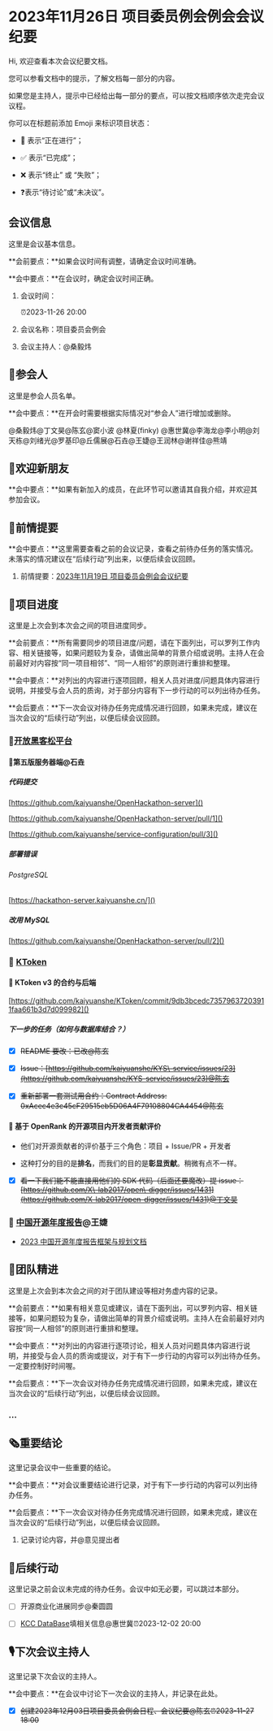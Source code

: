 # 2023年11月26日 项目委员例会例会会议纪要

<div class="callout">

Hi, 欢迎查看本次会议纪要文档。

您可以参看文档中的提示，了解文档每一部分的内容。

如果您是主持人，提示中已经给出每一部分的要点，可以按文档顺序依次走完会议议程。



你可以在标题前添加 Emoji 来标识项目状态：

- 🚧 表示“正在进行”；

- ✅ 表示“已完成”；

- ❌ 表示“终止” 或 “失败”；

- ❓表示“待讨论”或“未决议”。

</div>

## 会议信息

<div class="callout">

这里是会议基本信息。

**会前要点：**如果会议时间有调整，请确定会议时间准确。

**会中要点：**在会议时，确定会议时间正确。

</div>

1. 会议时间：

    ⏰2023-11-26 20:00

2. 会议名称：项目委员会例会

3. 会议主持人：@桑毅炜



## 👤参会人

<div class="callout">

这里是参会人员名单。

**会中要点：**在开会时需要根据实际情况对“参会人”进行增加或删除。

</div>

@桑毅炜@丁文昊@陈玄@窦小波 @林夏\(finky\) @惠世冀@李海龙@李小明@刘天栋@刘绪光@罗基印@丘儒展@石垚@王婕@王润林@谢祥佳@熊靖

## 👏欢迎新朋友

<div class="callout">

**会中要点：**如果有新加入的成员，在此环节可以邀请其自我介绍，并欢迎其参加会议。

</div>

## 📄前情提要

<div class="callout">

**会中要点：**这里需要查看之前的会议记录，查看之前待办任务的落实情况。未落实的情况建议在“后续行动”列出来，以便后续会议回顾。

</div>

1. 前情提要：[2023年11月19日 项目委员会例会会议纪要](https://kaiyuanshe.feishu.cn/wiki/XCqhwqHmsiuvrfkGvwecFt7unFb)



## 🚧项目进度

<div class="callout">

这里是上次会到本次会之间的项目进度同步。

**会前要点：**所有需要同步的项目进度/问题，请在下面列出，可以罗列工作内容、相关链接等，如果问题较为复杂，请做出简单的背景介绍或说明。主持人在会前最好对内容按“同一项目相邻”、“同一人相邻”的原则进行重排和整理。

**会中要点：**对列出的内容进行逐项回顾，相关人员对进度/问题具体内容进行说明，并接受与会人员的质询，对于部分内容有下一步行动的可以列出待办任务。

**会后要点：**下一次会议对待办任务完成情况进行回顾，如果未完成，建议在当次会议的“后续行动”列出，以便后续会议回顾。

</div>

### 🚧[开放黑客松平台](https://kaiyuanshe.feishu.cn/wiki/wikcnhh5IsXli7Ip1qdJ881UUoh)

#### 🚧第五版服务器端@石垚

##### 代码提交

[https://github.com/kaiyuanshe/OpenHackathon-server]()

[https://github.com/kaiyuanshe/OpenHackathon-server/pull/1]()

[https://github.com/kaiyuanshe/service-configuration/pull/3]()

##### 部署错误

###### PostgreSQL

[https://hackathon-server.kaiyuanshe.cn/]()

##### 改用 MySQL

[https://github.com/kaiyuanshe/OpenHackathon-server/pull/2]()

### 🚧 [KToken](https://kaiyuanshe.feishu.cn/wiki/wikcnnpaFGG3anuwxIfsp4M9c0c?from=from_copylink) 

#### 🚧 KToken v3 的合约与后端

[https://github.com/kaiyuanshe/KToken/commit/9db3bcedc73579637203911faa661b3d7d099982]()

##### 下一步的任务（如何与数据库结合？）

* [x] ~~README 要改：已改@陈玄~~

* [x] ~~Issue：[https://github.com/kaiyuanshe/KYS\-service/issues/23](https://github.com/kaiyuanshe/KYS-service/issues/23)@陈玄~~

* [x] ~~重新部署一套测试用合约：Contract Address: 0xAcec4e3c45cF29515eb5D06A4F79108804CA4454@陈玄~~

#### 🚧 基于 OpenRank 的开源项目内开发者贡献评价

- 他们对开源贡献者的评价基于三个角色：项目 \+ Issue/PR \+ 开发者

- 这种打分的目的是**排名**，而我们的目的是**彰显贡献**。稍微有点不一样。

* [x] ~~看一下我们能不能直接用他们的 SDK 代码（后面还要魔改）提 issue：[https://github.com/X\-lab2017/open\-digger/issues/1431](https://github.com/X-lab2017/open-digger/issues/1431)@丁文昊~~

### 🚧 [中国开源年度报告](https://kaiyuanshe.feishu.cn/wiki/wikcnUDeVll6PNzw900yPV71Sxd)@王婕

- [2023 中国开源年度报告框架与规划文档](https://kaiyuanshe.feishu.cn/docx/IDIDdykxCoBaeyxsrCzc77G5nxc) 

## 🤼团队精进

<div class="callout">

这里是上次会到本次会之间的对于团队建设等相对务虚内容的记录。

**会前要点：**如果有相关意见或建议，请在下面列出，可以罗列内容、相关链接等，如果问题较为复杂，请做出简单的背景介绍或说明。主持人在会前最好对内容按“同一人相邻”的原则进行重排和整理。

**会中要点：**对列出的内容进行逐项讨论，相关人员对问题具体内容进行说明，并接受与会人员的质询或提议，对于有下一步行动的内容可以列出待办任务。一定要控制好时间喔。

**会后要点：**下一次会议对待办任务完成情况进行回顾，如果未完成，建议在当次会议的“后续行动”列出，以便后续会议回顾。

</div>

### \.\.\.



## 🗞️重要结论

<div class="callout">

这里记录会议中一些重要的结论。

**会中要点：**对会议重要结论进行记录，对于有下一步行动的内容可以列出待办任务。

**会后要点：**下一次会议对待办任务完成情况进行回顾，如果未完成，建议在当次会议的“后续行动”列出，以便后续会议回顾。

</div>

1. 记录讨论内容，并@意见提出者



## 🤺后续行动

<div class="callout">

这里记录之前会议未完成的待办任务。会议中如无必要，可以跳过本部分。

</div>

* [ ] 开源商业化进展同步@秦圆圆

* [ ] [KCC DataBase](https://kaiyuanshe.feishu.cn/wiki/LdCuwfXdaiRzNAkyB6qcqj2Qnkf)填相关信息@惠世冀⏰2023-12-02 20:00

## 🎙️下次会议主持人

<div class="callout">

这里记录下次会议的主持人。

**会中要点：**在会议中讨论下一次会议的主持人，并记录在此处。

</div>

* [x] ~~创建2023年12月03日项目委员会例会日程、会议纪要@陈玄⏰2023-11-27 18:00~~

